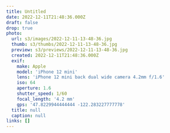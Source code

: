 ```yaml
---
title: Untitled
date: 2022-12-11T21:48:36.000Z
draft: false
drop: true
photo:
  url: s3/images/2022-12-11-13-48-36.jpg
  thumb: s3/thumbs/2022-12-11-13-48-36.jpg
  preview: s3/previews/2022-12-11-13-48-36.jpg
  created: 2022-12-11T21:48:36.000Z
  exif:
    make: Apple
    model: 'iPhone 12 mini'
    lens: 'iPhone 12 mini back dual wide camera 4.2mm f/1.6'
    iso: 64
    aperture: 1.6
    shutter_speed: 1/60
    focal_length: '4.2 mm'
    gps: '47.8229944444444 -122.283227777778'
  title: null
  caption: null
links: []
---
```


